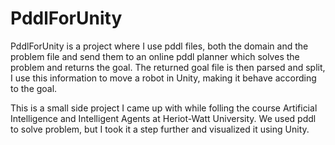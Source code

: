 # PddlForUnity

PddlForUnity is a project where I use pddl files, both the domain and the problem file 
and send them to an online pddl planner which solves the problem and returns the goal. 
The returned goal file is then parsed and split, I use this information to move a robot
in Unity, making it behave according to the goal. 


This is a small side project I came up with while folling the course 
Artificial Intelligence and Intelligent Agents at Heriot-Watt University. We used 
pddl to solve problem, but I took it a step further and visualized it using Unity.